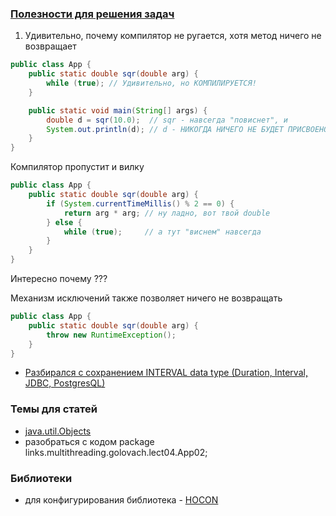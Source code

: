 ### <a href="tasks.md">Полезности для решения задач</a>

1. Удивительно, почему компилятор не ругается, хотя метод ничего
не возвращает
```java
public class App {
    public static double sqr(double arg) {
        while (true); // Удивительно, но КОМПИЛИРУЕТСЯ!
    }

    public static void main(String[] args) {
        double d = sqr(10.0);  // sqr - навсегда "повиснет", и
        System.out.println(d); // d - НИКОГДА НИЧЕГО НЕ БУДЕТ ПРИСВОЕНО!
    }
}
```
Компилятор пропустит и вилку
```java
public class App {
    public static double sqr(double arg) {
        if (System.currentTimeMillis() % 2 == 0) {
            return arg * arg; // ну ладно, вот твой double
        } else {
            while (true);     // а тут "виснем" навсегда
        }
    }
}
```
Интересно почему ???

Механизм исключений также позволяет ничего не возвращать
```java
public class App {
    public static double sqr(double arg) {
        throw new RuntimeException();
    }
}
```


- <a href="/notes/duration_to_interval_jdbc_postgres.md">Разбирался с сохранением INTERVAL data type (Duration, Interval, JDBC, PostgresQL)</a>

### Темы для статей
- <a href="https://docs.oracle.com/javase/8/docs/api/java/util/Objects.html">java.util.Objects</a>
- разобраться с кодом package links.multithreading.golovach.lect04.App02; 
### Библиотеки
- для конфигурирования библиотека - <a href="https://github.com/lightbend/config/blob/master/HOCON.md">HOCON</a>
